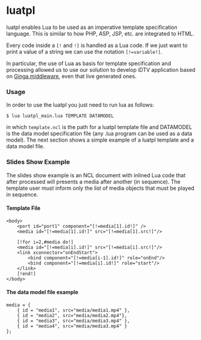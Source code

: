 luatpl
======

luatpl enables Lua to be used as an imperative template specification language.
This is similar to how PHP, ASP, JSP, etc. are integrated to HTML. 

Every code inside a `[!` and `!]` is handled as a Lua code.  If we just want to
print a value of a string we can use the notation `[!=variable!]`.

In particular, the use of Lua as basis for template specification and
processing allowed us to use our solution to develop iDTV application based on
<a href="http://www.ginga.org.br">Ginga middleware</a>, even that live
generated ones.

### Usage
In order to use the luatpl you just need to run lua as follows:

	$ lua luatpl_main.lua TEMPLATE DATAMODEL

in which `template.ncl` is the path for a luatpl template file and DATAMODEL is
the data model specification file (any .lua program can be used as a data model).
The next section shows a simple example of a luatpl template and a data model file.

### Slides Show Example

The slides show example is an NCL document with inlined Lua code that after
processed will presents a media after another (in sequence). The template user
must inform only the list of media objects that must be played in sequence.

#### Template File
	
	<body>
		<port id="port1" component="[!=media[1].id!]" />
		<media id="[!=media[1].id!]" src="[!=media[1].src!]"/>
		
		[!for i=2,#media do!]
		<media id="[!=media[i].id!]" src="[!=media[i].src!]"/>
		<link xconnector="onEndStart">
			<bind component="[!=media[i-1].id!]" role="onEnd"/>
			<bind component="[!=media[i].id!]" role="start"/>
		</link>
		[!end!]
	</body>


#### The data model file example
	
	media = {
		{ id = "media1", src="media/media1.mp4" },
		{ id = "media2", src="media/media2.mp4"},
		{ id = "media3", src="media/media3.mp4" },
		{ id = "media4", src="media/media3.mp4" }
	};

